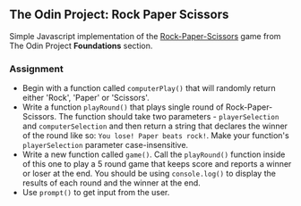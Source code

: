 ## The Odin Project: Rock Paper Scissors
Simple Javascript implementation of the [Rock-Paper-Scissors](https://www.theodinproject.com/paths/foundations/courses/foundations/lessons/rock-paper-scissors) 
game from The Odin Project **Foundations** section.
### Assignment
- Begin with a function called `computerPlay()` that will randomly return either 'Rock', 'Paper' or 'Scissors'.
- Write a function `playRound()` that plays single round of Rock-Paper-Scissors. The function should take two parameters - `playerSelection` and `computerSelection`
and then return a string that declares the winner of the round like so: `You lose! Paper beats rock!`. Make your function's `playerSelection` parameter case-insensitive.
- Write a new function called `game()`. Call the `playRound()` function inside of this one to play a 5 round  game that keeps
score and reports a winner or loser at the end. You should be using `console.log()` to display the results of each round and the winner at the end.
- Use `prompt()` to get input from the user.

